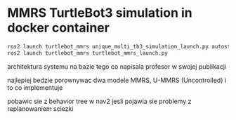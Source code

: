 # MMRS TurtleBot3 simulation in docker container

```bash
ros2 launch turtlebot_mmrs unique_multi_tb3_simulation_launch.py autostart:=True
ros2 launch turtlebot_mmrs turtlebot_mmrs_launch.py
```

architektura systemu na bazie tego co napisala profesor w swojej publikacji

najlepiej bedzie porownywac dwa modele MMRS, U-MMRS (Uncontrolled) i to co implementuje

pobawic sie z behavior tree w nav2 jesli pojawia sie problemy z replanowaniem sciezki
